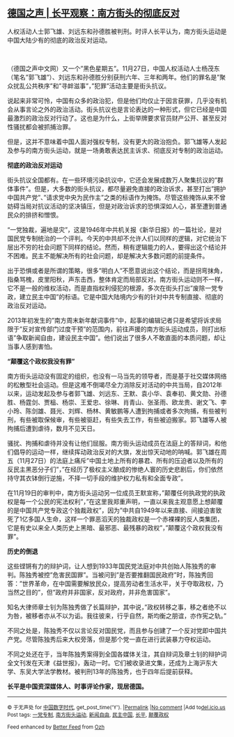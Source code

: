 <!--1594860285000-->
[德国之声 | 长平观察：南方街头的彻底反对](https://chinadigitaltimes.net/chinese/2020/07/%e5%be%b7%e5%9b%bd%e4%b9%8b%e5%a3%b0-%e9%95%bf%e5%b9%b3%e8%a7%82%e5%af%9f%ef%bc%9a%e5%8d%97%e6%96%b9%e8%a1%97%e5%a4%b4%e7%9a%84%e5%bd%bb%e5%ba%95%e5%8f%8d%e5%af%b9/)
------

<p class="intro">人权活动人士郭飞雄、刘远东和孙德胜被判刑。时评人长平认为，南方街头运动是中国大陆少有的彻底的政治反对运动。</p><div id="sharing-bar" class="min"><span dir="ltr"> </span><span dir="ltr"> </span><span dir="ltr"> </span><span dir="ltr"> </span></div><div class="group"><div class="longText"><p>（德国之声中文网）又一个&#8221;黑色星期五&#8221;。11月27日，中国人权活动人士杨茂东（笔名&#8221;郭飞雄&#8221;）、刘远东和孙德胜分别获刑六年、三年和两年。他们的罪名是&#8221;聚众扰乱公共秩序&#8221;和&#8221;寻衅滋事&#8221;，&#8221;犯罪&#8221;活动主要是街头抗议。</p><p>说起来非常可怜，中国有众多的政治犯，但是他们均仅止于因言获罪，几乎没有机会从事言论之外的政治活动。街头抗议也是言论表达的一种形式，但它已经是中国最激烈的政治反对行动了。这也是为什么，上街举牌要求官员财产公开、甚至反对性骚扰都会被抓捕治罪。</p><p>但是，这并不意味着中国人面对强权专制，没有更大的政治抱负。郭飞雄等人发起及参与的南方街头运动，就是一场勇敢表达民主诉求、彻底反对专制的政治运动。</p><p><b>彻底的政治反对运动</b></p><p>街头抗议全国都有。在一些环境污染抗议中，它还会发展成数万人聚集抗议的&#8221;群体事件&#8221;。但是，大多数的街头抗议，都尽量避免直接的政治诉求，甚至打出&#8221;拥护中国共产党&#8221;、&#8221;请求党中央为民作主&#8221;之类的标语作为掩饰。尽管这些掩饰从来不曾妨碍当局对抗议活动的坚决镇压，但是对政治诉求的恐惧深如人心，甚至遭到普通民众的排挤和憎恨。</p><p>&#8220;一党独裁，遍地是灾&#8221;，这是1946年中共机关报《新华日报》的一篇社论，是对国民党专制统治的一个评判。今天的中共却不允许人们以同样的逻辑，对它统治下层出不穷的社会问题下同样的结论。然而，稍有逻辑能力的人，要得出这个结论并不困难。民主不能解决所有的社会问题，却是解决大多数问题的前提条件。</p><p>出于恐惧或者是所谓的策略，很多&#8221;明白人&#8221;不愿意说出这个结论，而是拐弯抹角，指桑骂槐，皮里阳秋，声东击西，整体肯定而局部反对。南方街头运动则不一样，它不是一般的维权活动，而是直指权利侵犯的根源，多次在街头打出&#8221;废除一党专政，建立民主中国&#8221;的标语。它是中国大陆境内少有的针对中共专制直接、彻底的政治反对运动。</p><p>2013年初发生的&#8221;南方周末新年献词事件&#8221;中，起事的编辑记者只是希望将诉求局限于&#8221;反对宣传部门过度干预&#8221;的范围内，前往声援的南方街头运动成员，则打出标语&#8221;争取新闻自由，建设民主中国&#8221;。他们说出了很多人不敢直面的本质问题，却让当事人感到害怕。</p><p><b>&#8220;颠覆这个政权我没有罪&#8221;</b></p><p>南方街头运动没有固定的组织，也没有一马当先的领导者，而是基于社交媒体网络的松散型社会运动。但是这难不倒竭尽全力消除反对活动的中共当局，自2012年以来，运动发起及参与者郭飞雄、刘远东、王默、袁小华、袁奉初、黄文勋、孙德胜、杨霆剑、贾榀、杨崇、王爱忠、徐琳、肖青山、张圣雨、欧龙贵、谢文飞、李小玲、陈剑雄、聂光、刘辉、杨林、黄敏鹏等人遭到拘捕或者多次拘捕，有些被判刑，有些被取保候审，有些被驱赶，有些失去工作，有些被迫搬家。郭飞雄等人被拘捕后遭到虐待，数月不见天日。</p><p>骚扰、拘捕和虐待并没有让他们屈服。南方街头运动成员在法庭上的答辩词，和他们倡导的运动一样，继续挥动政治反对的大旗，发出惊天动地的呐喊。郭飞雄在周五（11月27日）的法庭上痛斥&#8221;中国土地上所有的暴君、所有的压迫者以及所有的反民主黑恶分子们&#8221;，&#8221;在经历了极权主义酿成的惨绝人寰的历史悲剧后，你们依然持守其衣钵倒行逆施，不择一切手段的维护权力私有和全面专政&#8221;。</p><p>在11月19日的审判中，南方街头运动另一位成员王默宣称，&#8221;颠覆任何执政党的执政权是每一个公民的宪法权利&#8221;，&#8221;在这里我郑重声明，一直以来我主观意愿上想颠覆的是中国共产党专政这个独裁政权&#8221;，因为&#8221;中共自1949年以来直接、间接迫害致死了1亿多国人生命，这样一个罪恶滔天的独裁政权是一个赤裸裸的反人类集团，它是有史以来全人类历史上黑暗、最邪恶、最残暴的政权&#8221;，&#8221;颠覆这个政权我没有罪&#8221;。</p><p><b>历史的倒退</b></p><p>这些铿锵有力的辩护词，让人想到1933年国民党法庭对中共创始人陈独秀的审判。陈独秀被控&#8221;危害民国罪&#8221;。当被问到&#8221;是否要推翻国民政府&#8221;时，陈独秀回答：&#8221;世界革命，在中国需要解放民众，提高劳动者生活水平，关于夺取政权，乃当然之目的&#8221;，但&#8221;政府并非国家，反对政府，并非危害国家&#8221;。</p><p>知名大律师章士钊为陈独秀做了长篇辩护，其中说，&#8221;政权转移之事，移之者绝不以为咎，被移者亦从不以为诟。我往彼来，行乎自然，斯均衡之朋谊，亦作宪之轨。&#8221;</p><p>不同之处是，陈独秀不仅以言论反对国民党，而且参与创建了一个反对党即中国共产党。尽管陈独秀后来大权旁落，但是那个党一直在进行武装暴力夺权运动。</p><p>不同之处还在于，当年陈独秀案得到全国各媒体关注，其自辩词及章士钊的辩护词全文刊发在天津《益世报》，轰动一时。它们被收录进文集，还成为上海沪东大学、东吴大学法学教材。被判刑13年的陈独秀，也于四年后提前获释。</p><p><b>长平是中国资深媒体人、时事评论作家，现居德国。</b></p></div></div><hr /><p><small>&copy; 于无声处 for <a href="https://chinadigitaltimes.net/chinese">中国数字时代</a>, get_post_time('Y'). |<a href="https://chinadigitaltimes.net/chinese/2020/07/%e5%be%b7%e5%9b%bd%e4%b9%8b%e5%a3%b0-%e9%95%bf%e5%b9%b3%e8%a7%82%e5%af%9f%ef%bc%9a%e5%8d%97%e6%96%b9%e8%a1%97%e5%a4%b4%e7%9a%84%e5%bd%bb%e5%ba%95%e5%8f%8d%e5%af%b9/">Permalink</a> |<a href="https://chinadigitaltimes.net/chinese/2020/07/%e5%be%b7%e5%9b%bd%e4%b9%8b%e5%a3%b0-%e9%95%bf%e5%b9%b3%e8%a7%82%e5%af%9f%ef%bc%9a%e5%8d%97%e6%96%b9%e8%a1%97%e5%a4%b4%e7%9a%84%e5%bd%bb%e5%ba%95%e5%8f%8d%e5%af%b9/#comments">No comment</a> |Add to<a href="http://del.icio.us/post?url=https://chinadigitaltimes.net/chinese/2020/07/%e5%be%b7%e5%9b%bd%e4%b9%8b%e5%a3%b0-%e9%95%bf%e5%b9%b3%e8%a7%82%e5%af%9f%ef%bc%9a%e5%8d%97%e6%96%b9%e8%a1%97%e5%a4%b4%e7%9a%84%e5%bd%bb%e5%ba%95%e5%8f%8d%e5%af%b9/&amp;title=德国之声 | 长平观察：南方街头的彻底反对">del.icio.us</a><br/>Post tags: <a href="https://chinadigitaltimes.net/chinese/tag/%e4%b8%80%e5%85%9a%e4%b8%93%e5%88%b6/" rel="tag">一党专制</a>, <a href="https://chinadigitaltimes.net/chinese/tag/%e5%8d%97%e6%96%b9%e8%a1%97%e5%a4%b4%e8%bf%90%e5%8a%a8/" rel="tag">南方街头运动</a>, <a href="https://chinadigitaltimes.net/chinese/tag/%e6%96%b0%e9%97%bb%e8%87%aa%e7%94%b1/" rel="tag">新闻自由</a>, <a href="https://chinadigitaltimes.net/chinese/tag/%e6%b0%91%e4%b8%bb%e4%b8%ad%e5%9b%bd/" rel="tag">民主中国</a>, <a href="https://chinadigitaltimes.net/chinese/tag/%e9%95%bf%e5%b9%b3/" rel="tag">长平</a>, <a href="https://chinadigitaltimes.net/chinese/tag/%e9%a2%a0%e8%a6%86%e6%94%bf%e6%9d%83/" rel="tag">颠覆政权</a><br/></small></p><p><small>Feed enhanced by <a href='http://planetozh.com/blog/my-projects/wordpress-plugin-better-feed-rss/'>Better Feed</a> from  <a href='http://planetozh.com/blog/'>Ozh</a></small></p>
